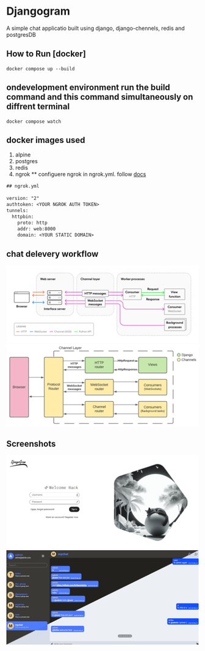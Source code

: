 # Djangogram

A simple chat applicatio built using django, django-chennels, redis and postgresDB

## How to Run [docker]

```
docker compose up --build
```

## ondevelopment environment run the build command and this command simultaneously on diffrent terminal

```
docker compose watch
```

## docker images used

1. alpine
2. postgres
3. redis
4. ngrok
   \*\* configuere ngrok in ngrok.yml. follow [docs](https://ngrok.com/docs/agent/config/#tunnel-configurations)

```
## ngrok.yml

version: "2"
authtoken: <YOUR NGROK AUTH TOKEN>
tunnels:
  httpbin:
    proto: http
    addr: web:8000
    domain: <YOUR STATIC DOMAIN>

```

## chat delevery workflow

<img src="django-channels-generic-architecture-overview.jpg">
<img src="django_channels_structure.png">

## Screenshots

<img src="loginSS.jpg">
<img src="chatSS.jpg">
